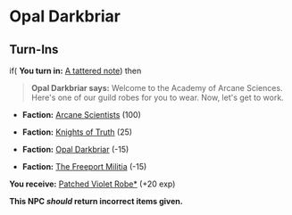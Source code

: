 # Opal Darkbriar
## Turn-Ins




if( **You turn in:** [A tattered note](/item/18739)) then 


>**Opal Darkbriar says:** Welcome to the Academy of Arcane Sciences. Here's one of our guild robes for you to wear. Now, let's get to work.


* __Faction:__ [Arcane Scientists](/faction/220) (100)


* __Faction:__ [Knights of Truth](/faction/281) (25)


* __Faction:__ [Opal Darkbriar](/faction/296) (-15)


* __Faction:__ [The Freeport Militia](/faction/330) (-15)


 **You receive:**  [Patched Violet Robe*](/item/13558) (+20 exp)

**This NPC *should* return incorrect items given.**


